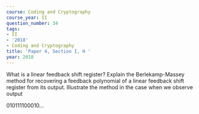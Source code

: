 ```yaml
---
course: Coding and Cryptography
course_year: II
question_number: 34
tags:
- II
- '2018'
- Coding and Cryptography
title: 'Paper 4, Section I, H '
year: 2018
---
```




What is a linear feedback shift register? Explain the Berlekamp-Massey method for recovering a feedback polynomial of a linear feedback shift register from its output. Illustrate the method in the case when we observe output

$010111100010 \ldots$